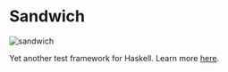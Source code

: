 
# Sandwich

![sandwich](https://github.com/codedownio/sandwich/workflows/sandwich/badge.svg)

Yet another test framework for Haskell. Learn more [here](https://codedownio.github.io/sandwich/).
